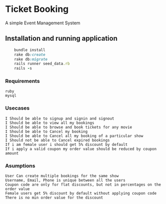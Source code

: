 # Ticket Booking

A simple Event Management System

## Installation and running application

```ruby
	bundle install
	rake db:create
	rake db:migrate
	rails runner seed_data.rb
	rails -s
```

### Requirements
	ruby
	mysql

### Usecases
	I Should be able to signup and signin and signout
	I Should be able to view all my bookings
	I Should be able to browse and book tickets for any movie
	I Should be able to Cancel my booking
	I Should be able to Cancel all my booking of a particular show
	I Should not be able to Cancel expired bookings
	If i am female user i should get 5% discount by default
	If i apply a valid coupon my order value should be reduced by coupon amount


### Asumptions
	User Can create multiple bookings for the same show
	Username, Email, Phone is unique between all the users
	Coupon code are only for flat discounts, but not in percentages on the order value
	Female users get 5% discount by default without applying coupon code
	There is no min order value for the discount
